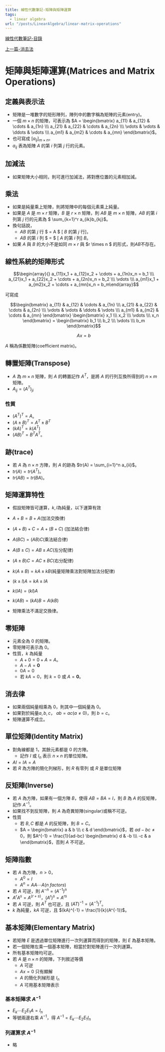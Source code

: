 ```yaml
---
title: 線性代數筆記-矩陣與矩陣運算
tags:
  - linear algebra
url: "/posts/LinearAlgebra/linear-matrix-operations"
---
```


[線性代數筆記-目錄](/posts/LinearAlgebra/index/)

[上一篇-消去法](/posts/LinearAlgebra/linear-elimination-methods/)

# 矩陣與矩陣運算(Matrices and Matrix Operations)

## 定義與表示法

  * 矩陣是一堆數字的矩形陣列，陣列中的數字稱為矩陣的元素(entry)。
  * 一個 $m \times n$ 的矩陣，可表示為 $A = \begin{bmatrix} a_{11} & a_{12} & \cdots & a_{1n} \\\ a_{21} & a_{22} & \cdots & a_{2n} \\\ \vdots & \vdots & \ddots & \vdots \\\ a_{m1} & a_{m2} & \cdots & a_{mn} \end{bmatrix}$。
  * 也可寫成 $[a_{ij}]_{m \times n}$。
  * $a_{ij}$ 表為矩陣 $A$ 的第 $i$ 列第 $j$ 行的元素。

## 加減法

  * 如果矩陣大小相同，則可進行加減法，將對應位置的元素相加減。

## 乘法

  * 如果是純量乘上矩陣，則將矩陣中的每個元素乘上純量。
  * 如果是 $A$ 是 $m \times r$ 矩陣，$B$ 是 $r \times n$ 矩陣，則 $AB$ 是 $m \times n$ 矩陣，$AB$ 的第 $i$ 列第 $j$ 行的元素為 $ \sum_{k=1}^r a_{ik}b_{kj}$。
  * 換句話說，
    * $AB$ 的第 $j$ 行 $ = A $ \[ $B$ 的第 $j$ 行\]，
    * $AB$ 的第 $i$ 列 $ = $ \[ $A$ 的第 $i$ 列\] $B$。
  * 如果 $A$ 與 $B$ 的大小不是如同 $m \times r$ 與 $r \times n $ 的形式，則$AB$不存在。

## 線性系統的矩陣形式

$$\begin{array}{} a_{11}x_1 + a_{12}x_2 + \cdots + a_{1n}x_n = b_1 \\\ a_{21}x_1 + a_{22}x_2 + \cdots + a_{2n}x_n = b_2 \\\ \vdots \\\ a_{m1}x_1 + a_{m2}x_2 + \cdots + a_{mn}x_n = b_m\end{array}$$

可寫成

$$\begin{bmatrix} a_{11} & a_{12} & \cdots & a_{1n} \\\ a_{21} & a_{22} & \cdots & a_{2n} \\\ \vdots & \vdots & \ddots & \vdots \\\ a_{m1} & a_{m2} & \cdots & a_{mn} \end{bmatrix} \begin{bmatrix} x_1 \\\ x_2 \\\ \vdots \\\ x_n \end{bmatrix} = \begin{bmatrix} b_1 \\\ b_2 \\\ \vdots \\\ b_m \end{bmatrix}$$

$$Ax = b$$

$A$ 稱為係數矩陣(coefficient matrix)。

## 轉置矩陣(Transpose)

  * $A$ 為 $m \times n$ 矩陣，則 $A$ 的轉置記作 $A^T$，是將 $A$ 的行列互換所得到的 $n \times m$ 矩陣。
  * $A_{ij} = (A^T)_{ji}$

### 性質

  * $(A^T)^T = A$。
  * $(A \pm B)^T = A^T \pm B^T$
  * $(kA)^T = k(A^T)$
  * $(AB)^T = B^TA^T$。

## 跡(trace)
    
  * 若 $A$ 為 $n \times n$ 方陣，則 $A$ 的跡為 $tr(A) = \sum_{i=1}^n a_{ii}$。
  * $tr(A) = tr(A^T)$。
  * $tr(AB) = tr(BA)$。

## 矩陣運算特性

  * 假設矩陣皆可運算，$k,l$為純量，以下運算有效
  * $A + B = B + A$(加法交換律)
  * $(A + B) + C = A + (B + C)$ (加法結合律)
  * $A(BC) = (AB)C$(乘法結合律)
  * $A(B \pm C) = AB \pm AC$(左分配律)
  * $(A \pm B)C = AC \pm BC$(右分配律)
  * $k(A \pm B) = kA \pm kB$(純量矩陣乘法對矩陣加法分配律)
  * $(k\pm l)A = kA \pm lA$
  * $k(lA) = (kl)A$
  * $k(AB) = (kA)B = A(kB)$

  * 矩陣乘法不滿足交換律。

## 零矩陣

  * 元素全為 $0$ 的矩陣。
  * 零矩陣可表示為 $0$。
  * 性質，$k$ 為純量
    * $A + 0 = 0 + A = A$。
    * $A - A = \textbf{0}$
    * $0A = 0$
    * 若 $kA = 0$，則 $k = 0$ 或 $A = \textbf{0}$。

## 消去律

  * 如果兩個純量相乘為 $0$，則其中一個純量為 $0$。
  * 如果對於純量$a,b,c$， $ab=ac (a \neq 0)$，則 $b=c$。
  * 矩陣運算不成立。

## 單位矩陣(Identity Matrix)

  * 對角線都是 $1$，其餘元素都是 $0$ 的方陣。
    * 記作 $I$ 或 $I_n$ 表示 $n \times n$ 的單位矩陣。
  * $AI = IA = A$
  * 若 $R$ 為方陣的簡化列梯形，則 $R$ 有零列 或 $R$ 是單位矩陣

## 反矩陣(Inverse)

  * 若 $A$ 為方陣，如果有一個方陣 $B$，使得 $AB = BA = I$，則 $B$ 為 $A$ 的反矩陣，記作 $A^{-1}$。
  * 如果找不到反矩陣，則 $A$ 為奇異矩陣(singular)或稱不可逆。
  * 性質
    * 若 $B,C$ 都是 $A$ 的反矩陣，則 $B = C$。
    * $A = \begin{bmatrix} a & b \\\ c & d \end{bmatrix}$，若 $ad - bc \neq 0$，則 $A^{-1} = \frac{1}{ad-bc} \begin{bmatrix} d & -b \\\ -c & a \end{bmatrix}$，否則 $A$ 不可逆。

## 矩陣指數

  * 若 $A$ 為方陣，$n > 0$，
    * $A^0 = I$
    * $A^n = AA \cdots A(n\ factors)$
  * 若 $A$ 可逆，則 $A^{-n} = (A^{-1})^n$
  * $A^r A^s = A^(r+s)$，$(A^r)^s = A^{rs}$
  * 若 $A$ 可逆，則 $A^T$ 也可逆，且 $(AT)^{-1} = (A^{-1})^T$。
  * $k$ 為純量，$kA$ 可逆，且 $(kA)^{-1} = \frac{1}{k}(A^{-1})$。
  
## 基本矩陣(Elementary Matrix)

  * 若矩陣 $E$ 是透過單位矩陣進行一次列運算而得到的矩陣，則 $E$ 為基本矩陣。
  * 若一個矩陣左乘一個基本矩陣，相當於對矩陣進行一次列運算。
  * 所有基本矩陣均可逆。
  * 若 $A$ 是 $n \times n$ 的矩陣，下列敘述等價
    * $A$ 可逆
    * $Ax=0$ 只有顯解
    * $A$ 的簡化列梯形是 $I_n$
    * $A$ 可用基本矩陣表示

### 基本矩陣求 $A^{-1}$

  * $E_k \cdots E_2E_1A = I_n$
  * 等號兩邊右乘 $A^{-1}$，得 $A^{-1} = E_k \cdots E_2E_1 I_n$

### 列運算求 $A^{-1}$

  * 略